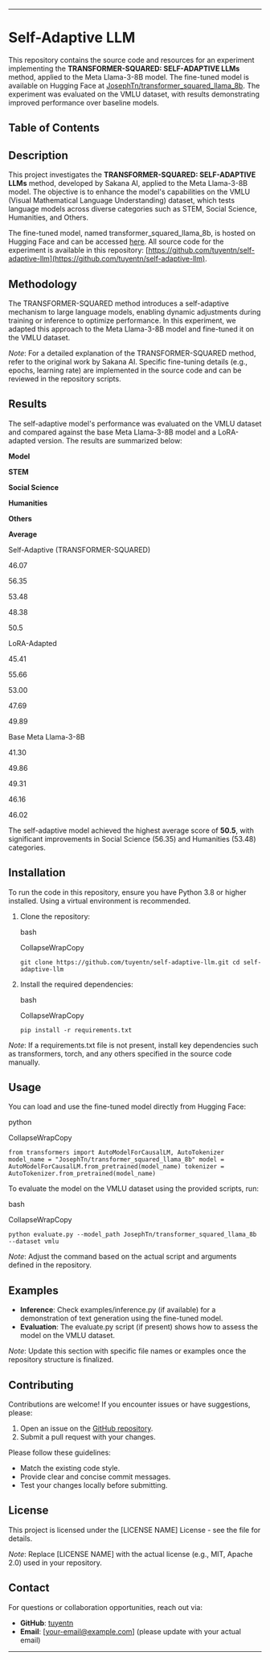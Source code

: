 * * *

Self-Adaptive LLM
=================

This repository contains the source code and resources for an experiment implementing the **TRANSFORMER-SQUARED: SELF-ADAPTIVE LLMs** method, applied to the Meta Llama-3-8B model. The fine-tuned model is available on Hugging Face at [JosephTn/transformer\_squared\_llama\_8b](https://huggingface.co/JosephTn/transformer_squared_llama_8b). The experiment was evaluated on the VMLU dataset, with results demonstrating improved performance over baseline models.

Table of Contents
-----------------

Description
-----------

This project investigates the **TRANSFORMER-SQUARED: SELF-ADAPTIVE LLMs** method, developed by Sakana AI, applied to the Meta Llama-3-8B model. The objective is to enhance the model's capabilities on the VMLU (Visual Mathematical Language Understanding) dataset, which tests language models across diverse categories such as STEM, Social Science, Humanities, and Others.

The fine-tuned model, named transformer\_squared\_llama\_8b, is hosted on Hugging Face and can be accessed [here](https://huggingface.co/JosephTn/transformer_squared_llama_8b). All source code for the experiment is available in this repository: [https://github.com/tuyentn/self-adaptive-llm](https://github.com/tuyentn/self-adaptive-llm).

Methodology
-----------

The TRANSFORMER-SQUARED method introduces a self-adaptive mechanism to large language models, enabling dynamic adjustments during training or inference to optimize performance. In this experiment, we adapted this approach to the Meta Llama-3-8B model and fine-tuned it on the VMLU dataset.

_Note_: For a detailed explanation of the TRANSFORMER-SQUARED method, refer to the original work by Sakana AI. Specific fine-tuning details (e.g., epochs, learning rate) are implemented in the source code and can be reviewed in the repository scripts.

Results
-------

The self-adaptive model's performance was evaluated on the VMLU dataset and compared against the base Meta Llama-3-8B model and a LoRA-adapted version. The results are summarized below:

**Model**

**STEM**

**Social Science**

**Humanities**

**Others**

**Average**

Self-Adaptive (TRANSFORMER-SQUARED)

46.07

56.35

53.48

48.38

50.5

LoRA-Adapted

45.41

55.66

53.00

47.69

49.89

Base Meta Llama-3-8B

41.30

49.86

49.31

46.16

46.02

The self-adaptive model achieved the highest average score of **50.5**, with significant improvements in Social Science (56.35) and Humanities (53.48) categories.

Installation
------------

To run the code in this repository, ensure you have Python 3.8 or higher installed. Using a virtual environment is recommended.

1.  Clone the repository:
    
    bash
    
    CollapseWrapCopy
    
    `git clone https://github.com/tuyentn/self-adaptive-llm.git cd self-adaptive-llm`
    
2.  Install the required dependencies:
    
    bash
    
    CollapseWrapCopy
    
    `pip install -r requirements.txt`
    

_Note_: If a requirements.txt file is not present, install key dependencies such as transformers, torch, and any others specified in the source code manually.

Usage
-----

You can load and use the fine-tuned model directly from Hugging Face:

python

CollapseWrapCopy

`from transformers import AutoModelForCausalLM, AutoTokenizer model_name = "JosephTn/transformer_squared_llama_8b" model = AutoModelForCausalLM.from_pretrained(model_name) tokenizer = AutoTokenizer.from_pretrained(model_name)`

To evaluate the model on the VMLU dataset using the provided scripts, run:

bash

CollapseWrapCopy

`python evaluate.py --model_path JosephTn/transformer_squared_llama_8b --dataset vmlu`

_Note_: Adjust the command based on the actual script and arguments defined in the repository.

Examples
--------

*   **Inference**: Check examples/inference.py (if available) for a demonstration of text generation using the fine-tuned model.
*   **Evaluation**: The evaluate.py script (if present) shows how to assess the model on the VMLU dataset.

_Note_: Update this section with specific file names or examples once the repository structure is finalized.

Contributing
------------

Contributions are welcome! If you encounter issues or have suggestions, please:

1.  Open an issue on the [GitHub repository](https://github.com/tuyentn/self-adaptive-llm).
2.  Submit a pull request with your changes.

Please follow these guidelines:

*   Match the existing code style.
*   Provide clear and concise commit messages.
*   Test your changes locally before submitting.

License
-------

This project is licensed under the \[LICENSE NAME\] License - see the file for details.

_Note_: Replace \[LICENSE NAME\] with the actual license (e.g., MIT, Apache 2.0) used in your repository.

Contact
-------

For questions or collaboration opportunities, reach out via:

*   **GitHub**: [tuyentn](https://github.com/tuyentn)
*   **Email**: \[[your-email@example.com](mailto:your-email@example.com)\] (please update with your actual email)

* * *

